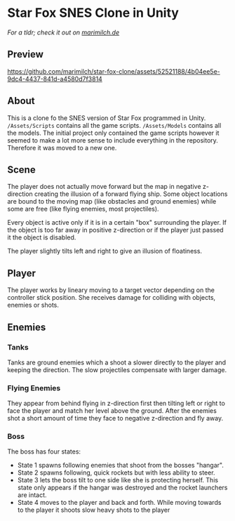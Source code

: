 # Star Fox SNES Clone in Unity
_For a tldr; check it out on [marimilch.de](https://marimilch.de/projects/starfox-clone/)_

## Preview
https://github.com/marimilch/star-fox-clone/assets/52521188/4b04ee5e-9dc4-4437-841d-a4580d7f3814

## About
This is a clone fo the SNES version of Star Fox programmed in Unity. ```/Assets/Scripts``` contains all the game scripts.
```/Assets/Models``` contains all the models. The initial project only contained the game scripts however it seemed 
to make a lot more sense to include everything in the repository. Therefore it was moved to a new one.

## Scene
The player does not actually move forward but the map in negative z-direction creating the illusion 
of a forward flying ship. Some object locations are bound to the moving map (like obstacles and ground enemies)
while some are free (like flying enemies, most projectiles). 

Every object is active only if it is in a certain "box" surrounding 
the player. If the object is too far away in positive z-direction or if the player just passed it the object is
disabled.

The player slightly tilts left and right to give an illusion of floatiness.

## Player
The player works by lineary moving to a target vector depending on the controller stick position. 
She receives damage for colliding with objects, enemies or shots.

## Enemies
### Tanks
Tanks are ground enemies which a shoot a slower directly to the player and keeping the direction.
The slow projectiles compensate with larger damage.

### Flying Enemies
They appear from behind flying in z-direction first then tilting left or right to face the player 
and match her level above the ground. After the enemies shot a short amount of time they face 
to negative z-direction and fly away.

### Boss
The boss has four states:
 - State 1 spawns following enemies that shoot from the bosses "hangar".
 - State 2 spawns following, quick rockets but with less ability to steer.
 - State 3 lets the boss tilt to one side like she is protecting herself. 
   This state only appears if the hangar was destroyed and the rocket launchers are
   intact.
 - State 4 moves to the player and back and forth. While moving towards to the
   player it shoots slow heavy shots to the player
  
   
